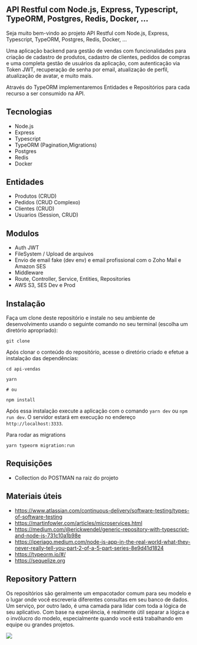 ## API Restful com Node.js, Express, Typescript, TypeORM, Postgres, Redis, Docker, ...

Seja muito bem-vindo ao projeto  API Restful com Node.js, Express, Typescript, TypeORM, Postgres, Redis, Docker, ...

Uma aplicação backend para gestão de vendas com funcionalidades para criação de cadastro de produtos, cadastro de clientes, pedidos de compras e uma completa gestão de usuários da aplicação, com autenticação via Token JWT, recuperação de senha por email, atualização de perfil, atualização de avatar, e muito mais.

Através do TypeORM implementaremos Entidades e Repositórios para cada recurso a ser consumido na API.

## Tecnologias

- Node.js
- Express
- Typescript
- TypeORM (Pagination,Migrations)
- Postgres
- Redis
- Docker

## Entidades

- Produtos (CRUD)
- Pedidos  (CRUD Complexo)
- Clientes (CRUD)
- Usuarios (Session, CRUD)

## Modulos

- Auth JWT
- FileSystem / Upload de arquivos
- Envio de email fake (dev env) e email profissional com o Zoho Mail e Amazon SES
- Middleware
- Route, Controller, Service, Entities, Repositories
- AWS S3, SES Dev e Prod

## Instalação

Faça um clone deste repositório e instale no seu ambiente de desenvolvimento usando o seguinte comando no seu terminal (escolha um diretório apropriado):

```
git clone
```

Após clonar o conteúdo do repositório, acesse o diretório criado e efetue a instalação das dependências:

```
cd api-vendas

yarn

# ou

npm install
```
Após essa instalação execute a aplicação com o comando `yarn dev` ou `npm run dev`. O servidor estará em execução no endereço `http://localhost:3333`.

Para rodar as migrations

```
yarn typeorm migration:run
```

## Requisições
- Collection do POSTMAN na raiz do projeto

## Materiais úteis
- https://www.atlassian.com/continuous-delivery/software-testing/types-of-software-testing
- https://martinfowler.com/articles/microservices.html
- https://medium.com/@erickwendel/generic-repository-with-typescript-and-node-js-731c10a1b98e
- https://iperiago.medium.com/node-js-app-in-the-real-world-what-they-never-really-tell-you-part-2-of-a-5-part-series-8e9d41d1824
- https://typeorm.io/#/
- https://sequelize.org

## Repository Pattern

Os repositórios são geralmente um empacotador comum para seu modelo e o lugar onde você escreveria diferentes consultas em seu banco de dados. Um serviço, por outro lado, é uma camada para lidar com toda a lógica de seu aplicativo. Com base na experiência, é realmente útil separar a lógica e o invólucro do modelo, especialmente quando você está trabalhando em equipe ou grandes projetos.

<img src="https://i.ibb.co/VHjpqWF/Whats-App-Image-2021-08-17-at-15-20-53.jpg" >


